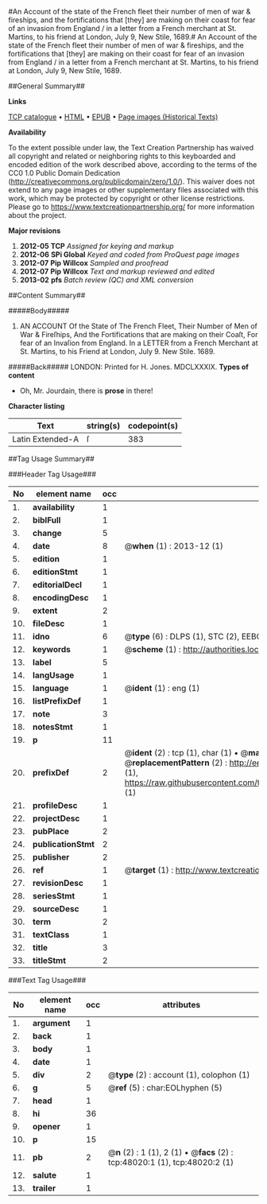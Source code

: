 #An Account of the state of the French fleet their number of men of war & fireships, and the fortifications that [they] are making on their coast for fear of an invasion from England / in a letter from a French merchant at St. Martins, to his friend at London, July 9, New Stile, 1689.#
An Account of the state of the French fleet their number of men of war & fireships, and the fortifications that [they] are making on their coast for fear of an invasion from England / in a letter from a French merchant at St. Martins, to his friend at London, July 9, New Stile, 1689.

##General Summary##

**Links**

[TCP catalogue](http://www.ota.ox.ac.uk/tcp/)  • 
[HTML](http://tei.it.ox.ac.uk/tcp/Texts-HTML/free/A25/A25991.html)  • 
[EPUB](http://tei.it.ox.ac.uk/tcp/Texts-EPUB/free/A25/A25991.epub) • 
[Page images (Historical Texts)](https://historicaltexts.jisc.ac.uk/eebo-11665604e)

**Availability**

To the extent possible under law, the Text Creation Partnership has waived all copyright and related or neighboring rights to this keyboarded and encoded edition of the work described above, according to the terms of the CC0 1.0 Public Domain Dedication (http://creativecommons.org/publicdomain/zero/1.0/). This waiver does not extend to any page images or other supplementary files associated with this work, which may be protected by copyright or other license restrictions. Please go to https://www.textcreationpartnership.org/ for more information about the project.

**Major revisions**

1. __2012-05__ __TCP__ *Assigned for keying and markup*
1. __2012-06__ __SPi Global__ *Keyed and coded from ProQuest page images*
1. __2012-07__ __Pip Willcox__ *Sampled and proofread*
1. __2012-07__ __Pip Willcox__ *Text and markup reviewed and edited*
1. __2013-02__ __pfs__ *Batch review (QC) and XML conversion*

##Content Summary##

#####Body#####

1. AN ACCOUNT Of the State of The French Fleet, Their Number of Men of War & Fireſhips, And the Fortifications that are making on their Coaſt, For fear of an Invaſion from England. In a LETTER from a French Merchant at St. Martins, to his Friend at London, July 9. New Stile. 1689.

#####Back#####
LONDON: Printed for H. Jones. MDCLXXXIX.
**Types of content**

  * Oh, Mr. Jourdain, there is **prose** in there!

**Character listing**


|Text|string(s)|codepoint(s)|
|---|---|---|
|Latin Extended-A|ſ|383|

##Tag Usage Summary##

###Header Tag Usage###

|No|element name|occ|attributes|
|---|---|---|---|
|1.|__availability__|1||
|2.|__biblFull__|1||
|3.|__change__|5||
|4.|__date__|8| @__when__ (1) : 2013-12 (1)|
|5.|__edition__|1||
|6.|__editionStmt__|1||
|7.|__editorialDecl__|1||
|8.|__encodingDesc__|1||
|9.|__extent__|2||
|10.|__fileDesc__|1||
|11.|__idno__|6| @__type__ (6) : DLPS (1), STC (2), EEBO-CITATION (1), OCLC (1), VID (1)|
|12.|__keywords__|1| @__scheme__ (1) : http://authorities.loc.gov/ (1)|
|13.|__label__|5||
|14.|__langUsage__|1||
|15.|__language__|1| @__ident__ (1) : eng (1)|
|16.|__listPrefixDef__|1||
|17.|__note__|3||
|18.|__notesStmt__|1||
|19.|__p__|11||
|20.|__prefixDef__|2| @__ident__ (2) : tcp (1), char (1)  •  @__matchPattern__ (2) : ([0-9\-]+):([0-9IVX]+) (1), (.+) (1)  •  @__replacementPattern__ (2) : http://eebo.chadwyck.com/downloadtiff?vid=$1&page=$2 (1), https://raw.githubusercontent.com/textcreationpartnership/Texts/master/tcpchars.xml#$1 (1)|
|21.|__profileDesc__|1||
|22.|__projectDesc__|1||
|23.|__pubPlace__|2||
|24.|__publicationStmt__|2||
|25.|__publisher__|2||
|26.|__ref__|1| @__target__ (1) : http://www.textcreationpartnership.org/docs/. (1)|
|27.|__revisionDesc__|1||
|28.|__seriesStmt__|1||
|29.|__sourceDesc__|1||
|30.|__term__|2||
|31.|__textClass__|1||
|32.|__title__|3||
|33.|__titleStmt__|2||


###Text Tag Usage###

|No|element name|occ|attributes|
|---|---|---|---|
|1.|__argument__|1||
|2.|__back__|1||
|3.|__body__|1||
|4.|__date__|1||
|5.|__div__|2| @__type__ (2) : account (1), colophon (1)|
|6.|__g__|5| @__ref__ (5) : char:EOLhyphen (5)|
|7.|__head__|1||
|8.|__hi__|36||
|9.|__opener__|1||
|10.|__p__|15||
|11.|__pb__|2| @__n__ (2) : 1 (1), 2 (1)  •  @__facs__ (2) : tcp:48020:1 (1), tcp:48020:2 (1)|
|12.|__salute__|1||
|13.|__trailer__|1||
